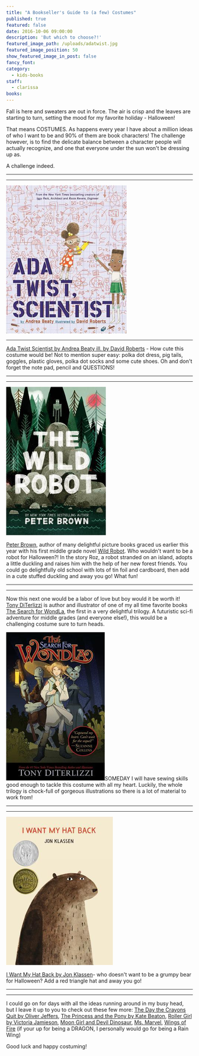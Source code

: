 ```yaml
---
title: "A Bookseller's Guide to (a few) Costumes"
published: true
featured: false
date: 2016-10-06 09:00:00
description: 'But which to choose?!'
featured_image_path: /uploads/adatwist.jpg
featured_image_position: 50
show_featured_image_in_post: false
fancy_font:
category:
  - kids-books
staff:
  - clarissa
books:
---
```



Fall is here and sweaters are out in force. The air is crisp and the leaves are starting to turn, setting the mood for my favorite holiday - Halloween!

That means COSTUMES. As happens every year I have about a million ideas of who I want to be and 90% of them are book characters! The challenge however, is to find the delicate balance between a character people will actually recognize, and one that everyone under the sun won't be dressing up as.

A challenge indeed.

---

---

![](/uploads/versions/adatwist---x----325-400x---.jpg)

---

[Ada Twist Scientist by Andrea Beaty ill. by David Roberts](http://www.brooklinebooksmith-shop.com/book/9781419721373) - How cute this costume would be! Not to mention super easy: polka dot dress, pig tails, goggles, plastic gloves, polka dot socks and some cute shoes. Oh and don't forget the note pad, pencil and QUESTIONS!

---

---

![](/uploads/versions/wild-robot---x----269-400x---.jpg)

[Peter Brown](http://www.peterbrownstudio.com/), author of many delightful picture books graced us earlier this year with his first middle grade novel [Wild Robot](http://www.brooklinebooksmith-shop.com/book/9780316381994). Who wouldn't want to be a robot for Halloween?! In the story Roz, a robot stranded on an island, adopts a little duckling and raises him with the help of her new forest friends. You could go delightfully old school with lots of tin foil and cardboard, then add in a cute stuffed duckling and away you go! What fun!

---

---

Now this next one would be a labor of love but boy would it be worth it! [Tony DiTerlizzi](http://diterlizzi.com/home/art-gallery/) is author and illustrator of one of my all time favorite books [The Search for WondLa](http://www.brooklinebooksmith-shop.com/book/9781416983118), the first in a very delightful trilogy. A futuristic sci-fi adventure for middle grades (and everyone else!), this would be a challenging costume sure to turn heads.

![](/uploads/versions/search-for-wondla---x----266-400x---.jpg)SOMEDAY I will have sewing skills good enough to tackle this costume with all my heart. Luckily, the whole trilogy is chock-full of gorgeous illustrations so there is a lot of material to work from!

---

---

![](/uploads/versions/i-want-my-hat-back---x----288-400x---.jpg)

[I Want My Hat Back by Jon Klassen](http://www.brooklinebooksmith-shop.com/book/9780763655983)- who doesn't want to be a grumpy bear for Halloween? Add a red triangle hat and away you go!

---

---

I could go on for days with all the ideas running around in my busy head, but I leave it up to you to check out these few more: [The Day the Crayons Quit by Oliver Jeffers](http://www.brooklinebooksmith-shop.com/book/9780399255373), [The Princess and the Pony by Kate Beaton](http://www.brooklinebooksmith-shop.com/book/9780545637084), [Roller Girl by Victoria Jamieson](http://www.brooklinebooksmith-shop.com/book/9780803740167), [Moon Girl and Devil Dinosaur](http://www.brooklinebooksmith-shop.com/book/9781302900052), [Ms. Marvel](http://www.brooklinebooksmith-shop.com/book/9780785196112), [Wings of Fire](http://www.brooklinebooksmith-shop.com/book/9780545349253) (if your up for being a DRAGON, I personally would go for being a Rain Wing)

Good luck and happy costuming!